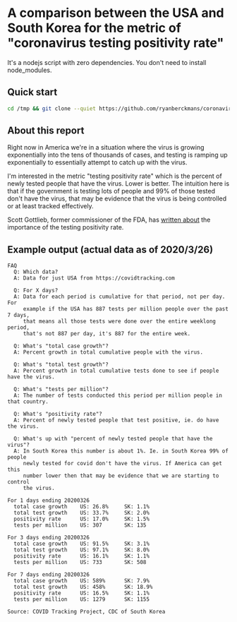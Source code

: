 
# A comparison between the USA and South Korea for the metric of "coronavirus testing positivity rate"

It's a nodejs script with zero dependencies. You don't need to install node_modules.

## Quick start

```bash
cd /tmp && git clone --quiet https://github.com/ryanberckmans/coronavirus.git && cd coronavirus && ./report
```

## About this report

Right now in America we're in a situation where the virus is growing exponentially into the tens of thousands of cases, and testing is ramping up exponentially to essentially attempt to catch up with the virus.

I'm interested in the metric "testing positivity rate" which is the percent of newly tested people that have the virus. Lower is better. The intuition here is that if the government is testing lots of people and 99% of those tested don't have the virus, that may be evidence that the virus is being controlled or at least tracked effectively.

Scott Gottlieb, former commissioner of the FDA, has [written about](https://twitter.com/ScottGottliebMD/status/1241864843008892934) the importance of the testing positivity rate.

## Example output (actual data as of 2020/3/26)

```
FAQ
  Q: Which data?
  A: Data for just USA from https://covidtracking.com

  Q: For X days?
  A: Data for each period is cumulative for that period, not per day. For
     example if the USA has 887 tests per million people over the past 7 days,
     that means all those tests were done over the entire weeklong period,
     that's not 887 per day, it's 887 for the entire week.

  Q: What's "total case growth"?
  A: Percent growth in total cumulative people with the virus.

  Q: What's "total test growth"?
  A: Percent growth in total cumulative tests done to see if people have the virus.

  Q: What's "tests per million"?
  A: The number of tests conducted this period per million people in that country.

  Q: What's "positivity rate"?
  A: Percent of newly tested people that test positive, ie. do have the virus.

  Q: What's up with "percent of newly tested people that have the virus"?
  A: In South Korea this number is about 1%. Ie. in South Korea 99% of people
     newly tested for covid don't have the virus. If America can get this
     number lower then that may be evidence that we are starting to control
     the virus.

For 1 days ending 20200326
  total case growth    US: 26.8%     SK: 1.1%
  total test growth    US: 33.7%     SK: 2.0%
  positivity rate      US: 17.0%     SK: 1.5%
  tests per million    US: 307       SK: 135

For 3 days ending 20200326
  total case growth    US: 91.5%     SK: 3.1%
  total test growth    US: 97.1%     SK: 8.0%
  positivity rate      US: 16.1%     SK: 1.1%
  tests per million    US: 733       SK: 508

For 7 days ending 20200326
  total case growth    US: 589%      SK: 7.9%
  total test growth    US: 458%      SK: 18.9%
  positivity rate      US: 16.5%     SK: 1.1%
  tests per million    US: 1279      SK: 1155

Source: COVID Tracking Project, CDC of South Korea
```
